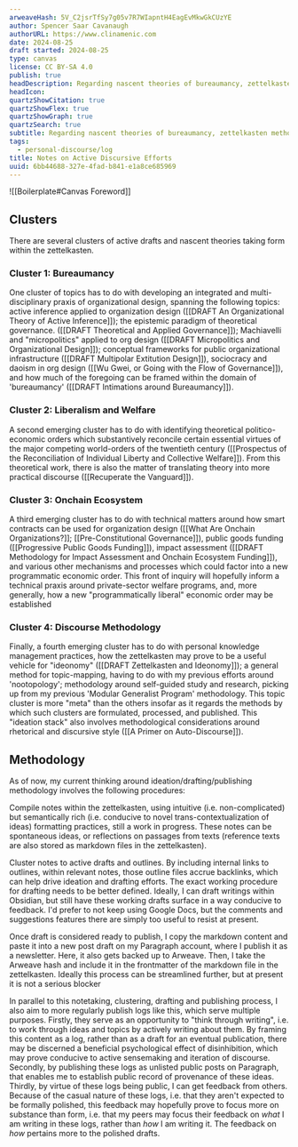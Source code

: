 ```yaml
---
arweaveHash: 5V_C2jsrTfSy7g05v7R7WIapntH4EagEvMkwGkCUzYE
author: Spencer Saar Cavanaugh
authorURL: https://www.clinamenic.com
date: 2024-08-25
draft started: 2024-08-25
type: canvas
license: CC BY-SA 4.0
publish: true
headDescription: Regarding nascent theories of bureaumancy, zettelkasten methodology, and other existing topic clusters.
headIcon:
quartzShowCitation: true
quartzShowFlex: true
quartzShowGraph: true
quartzSearch: true
subtitle: Regarding nascent theories of bureaumancy, zettelkasten methodology, and other existing topic clusters.
tags:
  - personal-discourse/log
title: Notes on Active Discursive Efforts
uuid: 6bb44688-327e-4fad-b841-e1a8ce685969
---
```


![[Boilerplate#Canvas Foreword]]

## Clusters

There are several clusters of active drafts and nascent theories taking form within the zettelkasten.

### Cluster 1: Bureaumancy

One cluster of topics has to do with developing an integrated and multi-disciplinary praxis of organizational design, spanning the following topics: active inference applied to organization design ([[DRAFT An Organizational Theory of Active Inference]]); the epistemic paradigm of theoretical governance. ([[DRAFT Theoretical and Applied Governance]]); Machiavelli and "micropolitics" applied to org design ([[DRAFT Micropolitics and Organizational Design]]); conceptual frameworks for public organizational infrastructure ([[DRAFT Multipolar Extitution Design]]), sociocracy and daoism in org design ([[Wu Gwei, or Going with the Flow of Governance]]), and how much of the foregoing can be framed within the domain of 'bureaumancy' ([[DRAFT Intimations around Bureaumancy]]).

### Cluster 2: Liberalism and Welfare

A second emerging cluster has to do with identifying theoretical politico-economic orders which substantively reconcile certain essential virtues of the major competing world-orders of the twentieth century ([[Prospectus of the Reconciliation of Individual Liberty and Collective Welfare]]). From this theoretical work, there is also the matter of translating theory into more practical discourse ([[Recuperate the Vanguard]]).

### Cluster 3: Onchain Ecosystem

A third emerging cluster has to do with technical matters around how smart contracts can be used for organization design ([[What Are Onchain Organizations?]]; [[Pre-Constitutional Governance]]), public goods funding ([[Progressive Public Goods Funding]]), impact assessment ([[DRAFT Methodology for Impact Assessment and Onchain Ecosystem Funding]]), and various other mechanisms and processes which could factor into a new programmatic economic order. This front of inquiry will hopefully inform a technical praxis around private-sector welfare programs, and, more generally, how a new "programmatically liberal" economic order may be established

### Cluster 4: Discourse Methodology

Finally, a fourth emerging cluster has to do with personal knowledge management practices, how the zettelkasten may prove to be a useful vehicle for "ideonomy" ([[DRAFT Zettelkasten and Ideonomy]]); a general method for topic-mapping, having to do with my previous efforts around 'nootopology'; methodology around self-guided study and research, picking up from my previous 'Modular Generalist Program' methodology. This topic cluster is more "meta" than the others insofar as it regards the methods by which such clusters are formulated, processed, and published. This "ideation stack" also involves methodological considerations around rhetorical and discursive style ([[A Primer on Auto-Discourse]]).

## Methodology

As of now, my current thinking around ideation/drafting/publishing methodology involves the following procedures:

Compile notes within the zettelkasten, using intuitive (i.e. non-complicated) but semantically rich (i.e. conducive to novel trans-contextualization of ideas) formatting practices, still a work in progress. These notes can be spontaneous ideas, or reflections on passages from texts (reference texts are also stored as markdown files in the zettelkasten).

Cluster notes to active drafts and outlines. By including internal links to outlines, within relevant notes, those outline files accrue backlinks, which can help drive ideation and drafting efforts. The exact working procedure for drafting needs to be better defined. Ideally, I can draft writings within Obsidian, but still have these working drafts surface in a way conducive to feedback. I'd prefer to not keep using Google Docs, but the comments and suggestions features there are simply too useful to resist at present.

Once draft is considered ready to publish, I copy the markdown content and paste it into a new post draft on my Paragraph account, where I publish it as a newsletter. Here, it also gets backed up to Arweave. Then, I take the Arweave hash and include it in the frontmatter of the markdown file in the zettelkasten. Ideally this process can be streamlined further, but at present it is not a serious blocker

In parallel to this notetaking, clustering, drafting and publishing process, I also aim to more regularly publish logs like this, which serve multiple purposes. Firstly, they serve as an opportunity to "think through writing", i.e. to work through ideas and topics by actively writing about them. By framing this content as a log, rather than as a draft for an eventual publication, there may be discerned a beneficial psychological effect of disinhibition, which may prove conducive to active sensemaking and iteration of discourse. Secondly, by publishing these logs as unlisted public posts on Paragraph, that enables me to establish public record of provenance of these ideas. Thirdly, by virtue of these logs being public, I can get feedback from others. Because of the casual nature of these logs, i.e. that they aren't expected to be formally polished, this feedback may hopefully prove to focus more on substance than form, i.e. that my peers may focus their feedback on _what_ I am writing in these logs, rather than _how_ I am writing it. The feedback on _how_ pertains more to the polished drafts.
